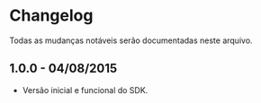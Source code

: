 # Changelog

Todas as mudanças notáveis serão documentadas neste arquivo.

## 1.0.0 - 04/08/2015

- Versão inicial e funcional do SDK.
